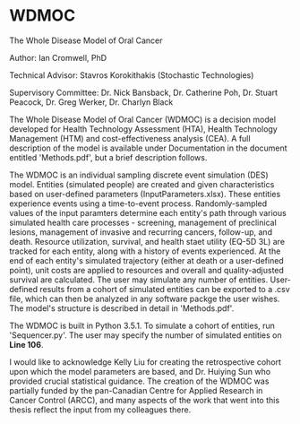 # WDMOC
The Whole Disease Model of Oral Cancer

Author: Ian Cromwell, PhD

Technical Advisor: Stavros Korokithakis (Stochastic Technologies)

Supervisory Committee: Dr. Nick Bansback, Dr. Catherine Poh, Dr. Stuart Peacock, Dr. Greg Werker, Dr. Charlyn Black

The Whole Disease Model of Oral Cancer (WDMOC) is a decision model developed for Health Technology Assessment (HTA), Health Technology Management (HTM) and cost-effectiveness analysis (CEA). A full description of the model is available under Documentation in the document entitled 'Methods.pdf', but a brief description follows.

The WDMOC is an individual sampling discrete event simulation (DES) model. Entities (simulated people) are created and given characteristics based on user-defined parameters (InputParameters.xlsx). These entities experience events using a time-to-event process. Randomly-sampled values of the input paramters determine each entity's path through various simulated health care processes - screening, management of preclinical lesions, management of invasive and recurring cancers, follow-up, and death. Resource utilization, survival, and health staet utility (EQ-5D 3L) are tracked for each entity, along with a history of events experienced. At the end of each entity's simulated trajectory (either at death or a user-defined point), unit costs are applied to resources and overall and quality-adjusted survival are calculated. The user may simulate any number of entities. User-defined results from a cohort of simulated entities can be exported to a .csv file, which can then be analyzed in any software packge the user wishes. The model's structure is described in detail in 'Methods.pdf'.

The WDMOC is built in Python 3.5.1. To simulate a cohort of entities, run 'Sequencer.py'. The user may specify the number of simulated entities on **Line 106**.

I would like to acknowledge Kelly Liu for creating the retrospective cohort upon which the model parameters are based, and Dr. Huiying Sun who provided crucial statistical guidance. The creation of the WDMOC was partially funded by the pan-Canadian Centre for Applied Research in Cancer Control (ARCC), and many aspects of the work that went into this thesis reflect the input from my colleagues there.
